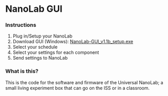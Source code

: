 # NanoLab GUI

### Instructions
1. Plug in/Setup your NanoLab
2. Download GUI (Windows):
   [NanoLab-GUI_v1.1b_setup.exe](https://github.com/ClairBearmakes/NanoLab-GUI/blob/main/NanoLab-GUI_v1.1b_setup.exe)
3. Select your schedule
4. Select your settings for each component
5. Send settings to NanoLab

### What is this?
This is the code for the software and firmware of the Universal NanoLab; a small living experiment box that can go on the ISS or in a classroom.
